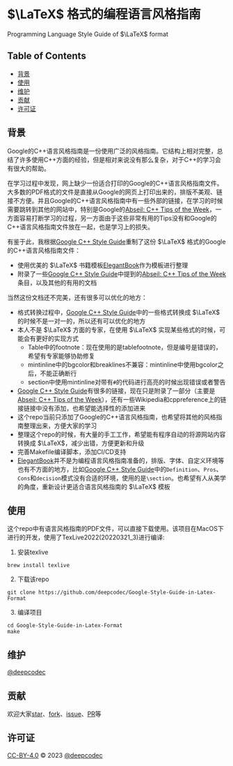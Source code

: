 # $\LaTeX$ 格式的编程语言风格指南

Programming Language Style Guide of $\LaTeX$ format


## Table of Contents

- [背景](#背景)
- [使用](#使用)
- [维护](#维护)
- [贡献](#贡献)
- [许可证](#许可证)

## 背景
Google的C++语言风格指南是一份使用广泛的风格指南。它结构上相对完整，总结了许多使用C++方面的经验，但是相对来说没有那么复杂，对于C++的学习会有很大的帮助。

在学习过程中发现，网上缺少一份适合打印的Google的C++语言风格指南文件。大多数的PDF格式的文件是直接从Google的网页上打印出来的，排版不美观、链接不方便。并且Google的C++语言风格指南中有一些外部的链接，在学习的时候需要跳转到其他的网站中，特别是Google的[Abseil: C++ Tips of the Week](https://abseil.io/tips/)，一方面容易打断学习的过程，另一方面由于这些非常有用的Tips没有和Google的C++语言风格指南文件放在一起，也是学习上的损失。

有鉴于此，我根据[Google C++ Style Guide](https://google.github.io/styleguide/cppguide.html)重制了这份 $\LaTeX$ 格式的Google的C++语言风格指南文件：
* 使用优美的 $\LaTeX$ 书籍模板[ElegantBook](https://github.com/ElegantLaTeX/ElegantBook)作为模板进行整理
* 附录了一些[Google C++ Style Guide](https://google.github.io/styleguide/cppguide.html)中提到的[Abseil: C++ Tips of the Week](https://abseil.io/tips/)条目，以及其他的有用的文档

当然这份文档还不完美，还有很多可以优化的地方：
* 格式转换过程中，[Google C++ Style Guide](https://google.github.io/styleguide/cppguide.html)中的一些格式转换成 $\LaTeX$ 的时候不是一对一的，所以还有可以优化的地方
* 本人不是 $\LaTeX$ 方面的专家，在使用 $\LaTeX$ 实现某些格式的时候，可能会有更好的实现方式
  * Table中的footnote：现在使用的是tablefootnote，但是编号是错误的，希望有专家能够协助修复
  * mintinline中的bgcolor和breaklines不兼容：mintinline中使用bgcolor之后，不能正确断行
  * section中使用mintinline对带有`#`的代码进行高亮的时候出现错误或者警告
* [Google C++ Style Guide](https://google.github.io/styleguide/cppguide.html)有很多的链接，现在只是附录了一部分（主要是[Abseil: C++ Tips of the Week](https://abseil.io/tips/)），还有一些Wikipedia和cppreference上的链接链接中没有添加，也希望能选择性的添加进来
* 这个repo当前只添加了Google的C++语言风格指南，也希望将其他的风格指南整理出来，方便大家的学习
* 整理这个repo的时候，有大量的手工工作，希望能有程序自动的将源网站内容转换成 $\LaTeX$，减少出错，方便更新和升级
* 完善Makefile编译脚本，添加CI/CD支持
* [ElegantBook](https://github.com/ElegantLaTeX/ElegantBook)并不是为编程语言风格指南准备的，排版、字体、自定义环境等也有不方面的地方，比如[Google C++ Style Guide](https://google.github.io/styleguide/cppguide.html)中的`Definition`、`Pros`、`Cons`和`decision`模式没有合适的环境，使用的是`\section`。也希望有人从美学的角度，重新设计更适合语言风格指南的 $\LaTeX$ 模板

## 使用
这个repo中有语言风格指南的PDF文件，可以直接下载使用。该项目在MacOS下进行的开发，使用了TexLive2022(20220321_3)进行编译:
1. 安装texlive
```Shell
brew install texlive
```
2. 下载该repo
```Shell
git clone https://github.com/deepcodec/Google-Style-Guide-in-Latex-Format
```
3. 编译项目
```Shell
cd Google-Style-Guide-in-Latex-Format
make
```

## 维护

[@deepcodec](https://github.com/deepcodec)

## 贡献

欢迎大家[star](https://github.com/deepcodec/Google-Style-Guide-in-Latex-Format)、[fork](https://github.com/deepcodec/Google-Style-Guide-in-Latex-Format/fork)、[issue](https://github.com/deepcodec/Google-Style-Guide-in-Latex-Format/issues)、[PR](https://github.com/deepcodec/Google-Style-Guide-in-Latex-Format/pulls)等

## 许可证

[CC-BY-4.0](https://creativecommons.org/licenses/by/4.0/legalcode.txt) © 2023 [@deepcodec](https://github.com/deepcodec)
